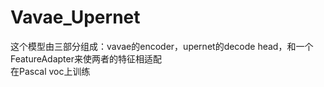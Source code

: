 # Vavae_Upernet
这个模型由三部分组成：vavae的encoder，upernet的decode head，和一个FeatureAdapter来使两者的特征相适配\
在Pascal voc上训练
